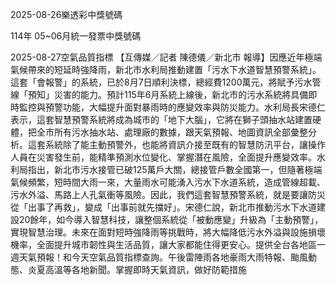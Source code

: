 
2025-08-26樂透彩中獎號碼

                                
114年 05~06月統一發票中獎號碼
                             
2025-08-27空氣品質指標
                              【互傳媒／記者 陳德儀／新北市 報導】因應近年極端氣候帶來的短延時強降雨，新北市水利局推動建置「污水下水道智慧預警系統」。這套「會報警」的系統，已於8月7日順利決標，總經費1200萬元，將賦予污水管線「預知」災害的能力。預計115年6月系統上線後，新北市的污水系統將具備即時監控與預警功能，大幅提升面對暴雨時的應變效率與防災能力。水利局長宋德仁表示，這套智慧預警系統將成為城市的「地下大腦」，它將在獅子頭抽水站建置硬體，把全市所有污水抽水站、處理廠的數據，跟天氣預報、地圖資訊全部彙整分析。這套系統除了能主動預警外，也能將資訊介接至既有的智慧防汛平台，讓操作人員在災害發生前，能精準預測水位變化、掌握潛在風險，全面提升應變效率。水利局指出，新北市污水接管已破125萬戶大關，總接管戶數全國第一，但隨著極端氣候頻繁，短時間大雨一來，大量雨水可能湧入污水下水道系統，造成管線超載、污水外溢、馬路上人孔氣衝等風險。因此，我們這套智慧預警系統，就是要讓防災從「出事了再救」，變成「出事前就先擋好」。宋德仁說，新北市推動污水下水道建設20餘年，如今導入智慧科技，讓整個系統從「被動應變」升級為「主動預警」，實現智慧治理。未來在面對短時強降雨等挑戰時，將大幅降低污水外溢與設施損壞機率，全面提升城市韌性與生活品質，讓大家都能住得更安心。提供全台各地區一週天氣預報！和今天空氣品質指標查詢。午後雷陣雨各地豪雨大雨特報、颱風動態、炎夏高溫等各地新聞。掌握即時天氣資訊，做好防範措施